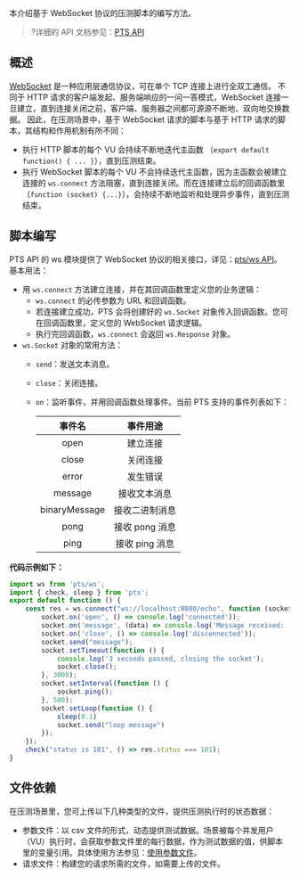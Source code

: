 
本介绍基于 WebSocket 协议的压测脚本的编写方法。

>?详细的 API 文档参见：[PTS API](https://pts-js-api-1258344701.cos-website.ap-nanjing.myqcloud.com/docs/modules.html)

 

## 概述
[WebSocket](https://zh.wikipedia.org/wiki/WebSocket) 是一种应用层通信协议，可在单个 TCP 连接上进行全双工通信。
不同于 HTTP 请求的客户端发起、服务端响应的一问一答模式，WebSocket 连接一旦建立，直到连接关闭之前，客户端、服务器之间都可源源不断地、双向地交换数据。
因此，在压测场景中，基于 WebSocket 请求的脚本与基于 HTTP 请求的脚本，其结构和作用机制有所不同：
- 执行 HTTP 脚本的每个 VU 会持续不断地迭代主函数 （`export default function() { ... }`），直到压测结束。
- 执行 WebSocket 脚本的每个 VU 不会持续迭代主函数，因为主函数会被建立连接的 `ws.connect` 方法阻塞，直到连接关闭。而在连接建立后的回调函数里（`function (socket) {...}`），会持续不断地监听和处理异步事件，直到压测结束。

## 脚本编写

PTS API 的 ws 模块提供了 WebSocket 协议的相关接口，详见：[pts/ws API](https://pts-js-api-1258344701.cos-website.ap-nanjing.myqcloud.com/docs/modules/ws.html)。
基本用法：
- 用 `ws.connect` 方法建立连接，并在其回调函数里定义您的业务逻辑：
  - `ws.connect` 的必传参数为 URL 和回调函数。
  - 若连接建立成功，PTS 会将创建好的 `ws.Socket` 对象传入回调函数。您可在回调函数里，定义您的 WebSocket 请求逻辑。
  - 执行完回调函数，`ws.connect` 会返回 `ws.Response` 对象。
- `ws.Socket` 对象的常用方法：
  - `send`：发送文本消息。
  - `close`：关闭连接。
  - `on`：监听事件，并用回调函数处理事件。当前 PTS 支持的事件列表如下：

    |    事件名     |    事件用途    |
    | :-----------: | :------------: |
    |     open      |    建立连接    |
    |     close     |    关闭连接    |
    |     error     |    发生错误    |
    |    message    |  接收文本消息  |
    | binaryMessage | 接收二进制消息 |
    |     pong      | 接收 pong 消息 |
    |     ping      | 接收 ping 消息 |

    

**代码示例如下：**

```javascript
import ws from 'pts/ws';
import { check, sleep } from 'pts';
export default function () {
    const res = ws.connect("ws://localhost:8080/echo", function (socket) {
        socket.on('open', () => console.log('connected'));
        socket.on('message', (data) => console.log('Message received: ', data));
        socket.on('close', () => console.log('disconnected'));
        socket.send("message");
        socket.setTimeout(function () {
            console.log('3 seconds passed, closing the socket');
            socket.close();
        }, 3000);
        socket.setInterval(function () {
            socket.ping();
        }, 500);
        socket.setLoop(function () {
            sleep(0.1)
            socket.send("loop message")
        });
    });
    check("status is 101", () => res.status === 101);
}
```

## 文件依赖

在压测场景里，您可上传以下几种类型的文件，提供压测执行时的状态数据：

- 参数文件：以 csv 文件的形式，动态提供测试数据。场景被每个并发用户（VU）执行时，会获取参数文件里的每行数据，作为测试数据的值，供脚本里的变量引用。具体使用方法参见：[使用参数文件](https://iwiki.woa.com/pages/viewpage.action?pageId=1440208432)。
- 请求文件：构建您的请求所需的文件，如需要上传的文件。
